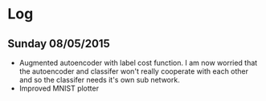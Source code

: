 # Log
## Sunday 08/05/2015
* Augmented autoencoder with label cost function. I am now worried that the autoencoder and classifer won't really cooperate with each other and so the classifer needs it's own sub network.
* Improved MNIST plotter
